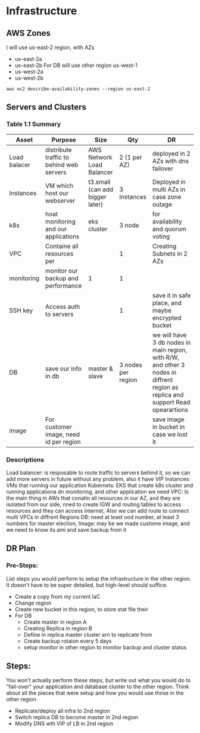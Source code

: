 # Infrastructure

## AWS Zones
I will use us-east-2 region, with AZs
- us-east-2a
- us-east-2b
For DB will use other region us-west-1
- us-west-2a
- us-west-2b

```
aws ec2 describe-availability-zones --region us-east-2
```

## Servers and Clusters

### Table 1.1 Summary
| Asset        | Purpose                                  | Size                            | Qty                | DR                                                                                                                              |
|--------------|------------------------------------------|---------------------------------|--------------------|---------------------------------------------------------------------------------------------------------------------------------|
| Load balacer | distribute traffic to behind web servers | AWS Network Load Balancer       | 2 (1 per AZ)       | deployed in 2 AZs with dns failover                                                                                             |
| Instances    | VM which host our webserver              | t3.small (can add bigger later) | 3 instances        | Deployed in multi AZs in case zone outage                                                                                       |
| k8s          | hoat monitoring and our applications     | eks cluster                     | 3 node             | for availability and quorum voting                                                                                              |
| VPC          | Containe all resources per               |                                 | 1                  | Creating Subnets in 2 AZs                                                                                                       |
| monitoring   | monitor our backup and performance       | 1                               | 1                  |                                                                                                                                 |
| SSH key      | Access auth to servers                   |                                 | 1                  | save it in safe place, and maybe encrypted bucket                                                                               |
| DB           | save our info in db                      | master & slave                  | 3 nodes per region | we will have 3 db nodes in main region, with R/W, and other 3 nodes in diffrent region as replica and support Read opearartions |
| image        | For customer image, need id per region   |                                 |                    | save image in bucket in case we lost it                                                                                         |

### Descriptions
Load balancer: is resposable to route traffic to servers behind it, so we can add more servers in future without any problem, also it have VIP 
Instances:  VMs that running our application 
Kubernets: EKS that create k8s cluster and running applicationa dn monitoring, and other application we need 
VPC: Is the main thing in AWs that conatin all resources in our AZ, and they are isolated from our side, nned to create IGW and routing tables to access resources and they can access internet, Also we can add route to connect multi VPCs in diffrent Regions
DB: need at least ood number, at least 3 numbers for master election, 
Image: may be we made custome image, and we need to know its ami and save backup from it

## DR Plan
### Pre-Steps:
List steps you would perform to setup the infrastructure in the other region. It doesn't have to be super detailed, but high-level should suffice.
- Create a copy from my current IaC 
- Change region
- Create new bucket in this region, to store stat file their
- For DB
    - Create master in region A
    - Creating Replica in region B
    - Define in replica master cluster arn to replicate from
    - Create backup rotaion every 5 days
    - setup monitor in other region to monitor backup and cluster status

## Steps:
You won't actually perform these steps, but write out what you would do to "fail-over" your application and database cluster to the other region. Think about all the pieces that were setup and how you would use those in the other region
- Replicate/deploy all infra to 2nd region
- Switch replica DB to become master in 2nd region
- Modify DNS wth VIP of LB in 2nd region
